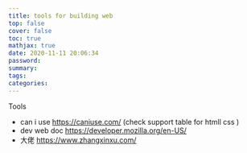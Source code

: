 ```yaml
---
title: tools for building web
top: false
cover: false
toc: true
mathjax: true
date: 2020-11-11 20:06:34
password:
summary:
tags:
categories:
---
```


Tools

- can i use   https://caniuse.com/  (check support table for htmll css )
- dev web doc https://developer.mozilla.org/en-US/
- 大佬 https://www.zhangxinxu.com/

